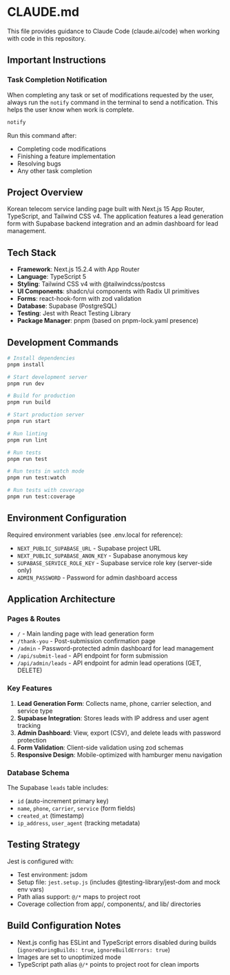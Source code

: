 # CLAUDE.md

This file provides guidance to Claude Code (claude.ai/code) when working with code in this repository.

## Important Instructions

### Task Completion Notification
When completing any task or set of modifications requested by the user, always run the `notify` command in the terminal to send a notification. This helps the user know when work is complete.

```bash
notify
```

Run this command after:
- Completing code modifications
- Finishing a feature implementation
- Resolving bugs
- Any other task completion

## Project Overview

Korean telecom service landing page built with Next.js 15 App Router, TypeScript, and Tailwind CSS v4. The application features a lead generation form with Supabase backend integration and an admin dashboard for lead management.

## Tech Stack

- **Framework**: Next.js 15.2.4 with App Router
- **Language**: TypeScript 5
- **Styling**: Tailwind CSS v4 with @tailwindcss/postcss
- **UI Components**: shadcn/ui components with Radix UI primitives
- **Forms**: react-hook-form with zod validation
- **Database**: Supabase (PostgreSQL)
- **Testing**: Jest with React Testing Library
- **Package Manager**: pnpm (based on pnpm-lock.yaml presence)

## Development Commands

```bash
# Install dependencies
pnpm install

# Start development server
pnpm run dev

# Build for production
pnpm run build

# Start production server
pnpm run start

# Run linting
pnpm run lint

# Run tests
pnpm run test

# Run tests in watch mode
pnpm run test:watch

# Run tests with coverage
pnpm run test:coverage
```

## Environment Configuration

Required environment variables (see .env.local for reference):
- `NEXT_PUBLIC_SUPABASE_URL` - Supabase project URL
- `NEXT_PUBLIC_SUPABASE_ANON_KEY` - Supabase anonymous key
- `SUPABASE_SERVICE_ROLE_KEY` - Supabase service role key (server-side only)
- `ADMIN_PASSWORD` - Password for admin dashboard access

## Application Architecture

### Pages & Routes
- `/` - Main landing page with lead generation form
- `/thank-you` - Post-submission confirmation page
- `/admin` - Password-protected admin dashboard for lead management
- `/api/submit-lead` - API endpoint for form submission
- `/api/admin/leads` - API endpoint for admin lead operations (GET, DELETE)

### Key Features
1. **Lead Generation Form**: Collects name, phone, carrier selection, and service type
2. **Supabase Integration**: Stores leads with IP address and user agent tracking
3. **Admin Dashboard**: View, export (CSV), and delete leads with password protection
4. **Form Validation**: Client-side validation using zod schemas
5. **Responsive Design**: Mobile-optimized with hamburger menu navigation

### Database Schema
The Supabase `leads` table includes:
- `id` (auto-increment primary key)
- `name`, `phone`, `carrier`, `service` (form fields)
- `created_at` (timestamp)
- `ip_address`, `user_agent` (tracking metadata)

## Testing Strategy

Jest is configured with:
- Test environment: jsdom
- Setup file: `jest.setup.js` (includes @testing-library/jest-dom and mock env vars)
- Path alias support: `@/*` maps to project root
- Coverage collection from app/, components/, and lib/ directories

## Build Configuration Notes

- Next.js config has ESLint and TypeScript errors disabled during builds (`ignoreDuringBuilds: true`, `ignoreBuildErrors: true`)
- Images are set to unoptimized mode
- TypeScript path alias `@/*` points to project root for clean imports